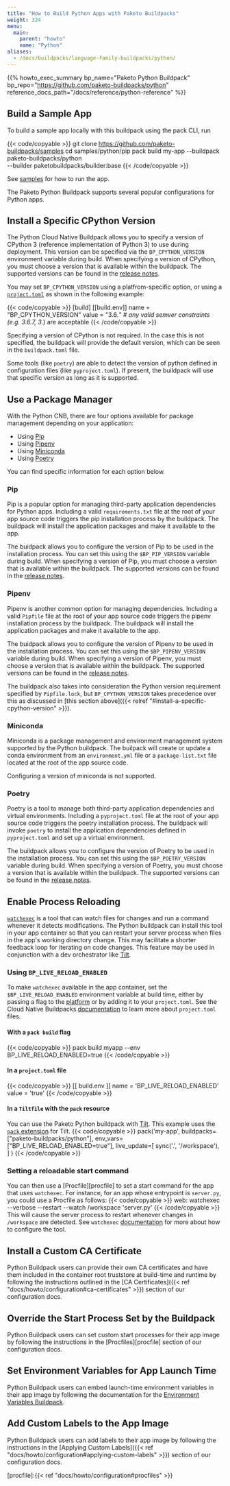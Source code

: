 ```yaml
---
title: "How to Build Python Apps with Paketo Buildpacks"
weight: 324
menu:
  main:
    parent: "howto"
    name: "Python"
aliases:
  - /docs/buildpacks/language-family-buildpacks/python/
---
```


{{% howto_exec_summary bp_name="Paketo Python Buildpack" bp_repo="https://github.com/paketo-buildpacks/python" reference_docs_path="/docs/reference/python-reference" %}}

## Build a Sample App
To build a sample app locally with this buildpack using the pack CLI, run

{{< code/copyable >}}
git clone https://github.com/paketo-buildpacks/samples
cd samples/python/pip
pack build my-app --buildpack paketo-buildpacks/python \
  --builder paketobuildpacks/builder:base
{{< /code/copyable >}}

See
[samples](https://github.com/paketo-buildpacks/samples/tree/main/python/pip)
for how to run the app.

The Paketo Python Buildpack supports several popular configurations for Python apps.

## Install a Specific CPython Version

The Python Cloud Native Buildpack allows you to specify a version of CPython 3
(reference implementation of Python 3) to use during deployment. This version
can be specified via the `BP_CPYTHON_VERSION` environment variable during
build. When specifying a version of CPython, you must choose a version that is
available within the buildpack. The supported versions can be found in the
[release notes](https://github.com/paketo-buildpacks/python/releases/latest).

You may set `BP_CPYTHON_VERSION` using a platfrom-specific option, or using
a [`project.toml`](https://buildpacks.io/docs/app-developer-guide/using-project-descriptor)
as shown in the following example:

{{< code/copyable >}}
[build]
  [[build.env]]
    name = "BP_CPYTHON_VERSION"
    value = "3.6.*" # any valid semver constraints (e.g. 3.6.7, 3.*) are acceptable
{{< /code/copyable >}}

Specifying a version of CPython is not required. In the case this is not
specified, the buildpack will provide the default version, which can be seen in
the `buildpack.toml` file.

Some tools (like `poetry`) are able to detect the version of python defined in
configuration files (like `pyproject.toml`). If present, the buildpack will use
that specific version as long as it is supported.

## Use a Package Manager

With the Python CNB, there are four options available for package management
depending on your application:

* Using [Pip](https://pip.pypa.io)
* Using [Pipenv](https://pypi.org/project/pipenv)
* Using [Miniconda](https://docs.conda.io/en/latest/miniconda.html)
* Using [Poetry](https://python-poetry.org/)

You can find specific information for each option below.

### Pip

Pip is a popular option for managing third-party application dependencies for
Python apps.  Including a valid `requirements.txt` file at the root of your app
source code triggers the pip installation process by the buildpack. The
buildpack will install the application packages and make it available to the
app.

The buidpack allows you to configure the version of Pip to be used in the
installation process. You can set this using the `$BP_PIP_VERSION` variable
during build. When specifying a version of Pip, you must choose a version that
is available within the buildpack. The supported versions can be found in the
[release notes](https://github.com/paketo-buildpacks/python/releases/latest).

### Pipenv

Pipenv is another common option for managing dependencies. Including a valid
`Pipfile` file at the root of your app source code triggers the pipenv
installation process by the buildpack. The buildpack will install the
application packages and make it available to the app.

The buidpack allows you to configure the version of Pipenv to be used in the
installation process. You can set this using the `$BP_PIPENV_VERSION` variable
during build. When specifying a version of Pipenv, you must choose a version
that is available within the buildpack. The supported versions can be found in the
[release notes](https://github.com/paketo-buildpacks/python/releases/latest).

The buildpack also takes into consideration the Python version requirement
specified by `Pipfile.lock`, but `BP_CPYTHON_VERSION` takes precedence over
this as discussed in [this section above]({{< relref "#install-a-specific-cpython-version" >}}).

### Miniconda

Miniconda is a package management and environment management system supported
by the Python buildpack. The builpack will create or update a conda environment
from an `environment.yml` file or a `package-list.txt` file located at the root
of the app source code.

Configuring a version of miniconda is not supported.

### Poetry

Poetry is a tool to manage both third-party application dependencies and
virtual environments. Including a `pyproject.toml` file at the root of your app
source code triggers the poetry installation process. The buildpack will invoke
`poetry` to install the application dependencies defined in `pyproject.toml`
and set up a virtual environment.

The buildpack allows you to configure the version of Poetry to be used in the
installation process. You can set this using the `$BP_POETRY_VERSION` variable
during build. When specifying a version of Poetry, you must choose a version
that is available within the buildpack. The supported versions can be found in the
[release notes](https://github.com/paketo-buildpacks/python/releases/latest).

## Enable Process Reloading
[`watchexec`][watchexec] is a tool that can watch files for changes
and run a command whenever it detects modifications. The Python buildpack can
install this tool in your app container so that you can restart your server
process when files in the app's working directory change. This may facilitate
a shorter feedback loop for iterating on code changes. This feature may be used
in conjunction with a dev orchestrator like [Tilt][tilt].

### Using `BP_LIVE_RELOAD_ENABLED`

To make `watchexec` available in the app container, set the `$BP_LIVE_RELOAD_ENABLED` environment
variable at build time, either by passing a flag to the
[platform][definition/platform] or by
adding it to your `project.toml`. See the Cloud Native Buildpacks
[documentation][project-file] to learn more about `project.toml` files.

#### With a `pack build` flag
{{< code/copyable >}}
pack build myapp --env BP_LIVE_RELOAD_ENABLED=true
{{< /code/copyable >}}

#### In a `project.toml` file
{{< code/copyable >}}
[[ build.env ]]
  name = 'BP_LIVE_RELOAD_ENABLED'
  value = 'true'
{{< /code/copyable >}}

#### In a `Tiltfile` with the `pack` resource
You can use the Paketo Python buildpack with [Tilt][tilt]. This example
uses the [`pack` extension][tilt/pack] for Tilt.
{{< code/copyable >}}
pack('my-app',
  buildpacks=["paketo-buildpacks/python"],
  env_vars=["BP_LIVE_RELOAD_ENABLED=true"],
  live_update=[
    sync('.', '/workspace'),
  ]
)
{{< /code/copyable >}}

### Setting a reloadable start command
You can then use a [Procfile][procfile] to set a start command for the app that
uses `watchexec`. For instance, for an app whose entrypoint is `server.py`, you could
use a Procfile as follows:
{{< code/copyable >}}
web: watchexec --verbose --restart --watch /workspace 'server.py'
{{< /code/copyable >}}
This will cause the server process to restart whenever changes in `/workspace` are
detected. See `watchexec` [documentation][watchexec] for more about how to
configure the tool.

## Install a Custom CA Certificate
Python Buildpack users can provide their own CA certificates and have them
included in the container root truststore at build-time and runtime by
following the instructions outlined in the [CA
Certificates]({{< ref "docs/howto/configuration#ca-certificates" >}})
section of our configuration docs.

## Override the Start Process Set by the Buildpack
Python Buildpack users can set custom start processes for their app image by
following the instructions in the
[Procfiles][procfile] section
of our configuration docs.

## Set Environment Variables for App Launch Time
Python Buildpack users can embed launch-time environment variables in their
app image by following the documentation for the [Environment Variables
Buildpack](https://github.com/paketo-buildpacks/environment-variables/blob/main/README.md).

## Add Custom Labels to the App Image
Python Buildpack users can add labels to their app image by following the
instructions in the [Applying Custom
Labels]({{< ref "docs/howto/configuration#applying-custom-labels" >}})
section of our configuration docs.

<!-- References -->
[watchexec]:https://github.com/watchexec/watchexec
[tilt]:https://tilt.dev/
[tilt/pack]:https://github.com/tilt-dev/tilt-extensions/tree/master/pack
[definition/platform]:https://buildpacks.io/docs/concepts/components/platform
[project-file]:https://buildpacks.io/docs/app-developer-guide/using-project-descriptor/
[procfile]:{{< ref "docs/howto/configuration#procfiles" >}}
